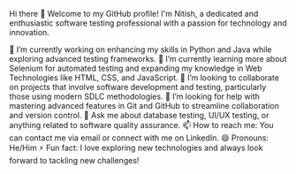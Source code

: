 Hi there 👋
Welcome to my GitHub profile! I'm Nitish, a dedicated and enthusiastic software testing professional with a passion for technology and innovation.

🔭 I’m currently working on enhancing my skills in Python and Java while exploring advanced testing frameworks.
🌱 I’m currently learning more about Selenium for automated testing and expanding my knowledge in Web Technologies like HTML, CSS, and JavaScript.
👯 I’m looking to collaborate on projects that involve software development and testing, particularly those using modern SDLC methodologies.
🤔 I’m looking for help with mastering advanced features in Git and GitHub to streamline collaboration and version control.
💬 Ask me about database testing, UI/UX testing, or anything related to software quality assurance.
📫 How to reach me: You can contact me via email or connect with me on LinkedIn.
😄 Pronouns: He/Him
⚡ Fun fact: I love exploring new technologies and always look forward to tackling new challenges!

